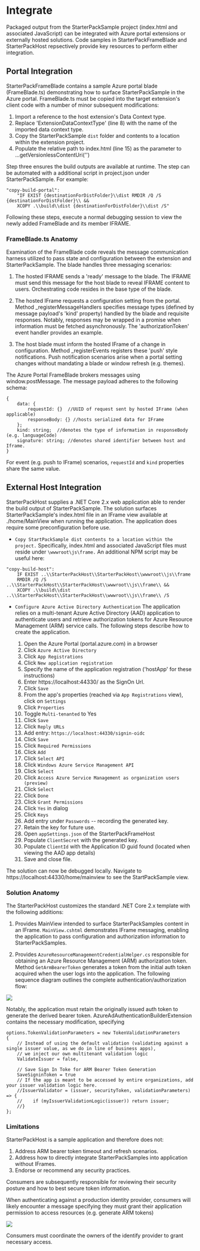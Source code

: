 # Integrate
Packaged output from the StarterPackSample project (index.html and associated JavaScript) can be integrated with Azure portal extensions or externally hosted solutions.  Code samples in StarterPackFrameBlade and StarterPackHost repsectively provide key resources to perform either integration.

## Portal Integration
StarterPackFrameBlade contains a sample Azure portal blade (FrameBlade.ts) demonstrating how to surface StarterPackSample in the Azure portal.  FrameBlade.ts must be copied into the target extension's client code with a number of minor subsequent modifications:

1. Import a reference to the host extension's Data Context type.
2. Replace 'ExtensionDataContextType' (line 8) with the name of the imported data context type.
3. Copy the StarterPackSample `dist` folder and contents to a location within the extension project.
4. Populate the relative path to index.html (line 15) as the parameter to ...getVersionlessContentUri('')

Step three ensures the build outputs are available at runtime.  The step can be automated with a additional script in project.json under StarterPackSample.  For example:
```
"copy-build-portal":
    "IF EXIST {destinationForDistFolder}\\dist RMDIR /Q /S {destinationForDistFolder}\\ && 
    XCOPY .\\build\\dist {destinationForDistFolder}\\dist /S"
```
Following these steps, execute a normal debugging session to view the newly added FrameBlade and its member IFRAME.  

### FrameBlade.ts Anatomy
Examination of the FrameBlade code reveals the message communication harness utilized to pass state and configuration between the extension and StarterPackSample.  The blade handles three messaging scenarios:

1. The hosted IFRAME sends a 'ready' message to the blade.  The IFRAME must send this message for the host blade to reveal IFRAME content to users.  Orchestrating code resides in the base type of the blade.  

2. The hosted IFrame requests a configuration setting from the portal.  Method _registerMessageHandlers specifies message types (defined by message payload's 'kind' property) handled by the blade and requisite responses.  Notably, responses may be wrapped in a promise when information must be fetched asynchronously.  The 'authorizationToken' event handler provides an example.


3. The host blade must inform the hosted IFrame of a change in configuration.  Method _registerEvents registers these 'push' style notifications.  Push notification scenarios arise when a portal setting changes without mandating a blade or window refresh (e.g. themes).

The Azure Portal FrameBlade brokers messages using window.postMessage.  The message payload adheres to the following schema: 
```
{
    data: {
        requestId: {}  //UUID of request sent by hosted IFrame (when applicable)
        responseBody: {} //hosts serialized data for IFrame
    };
    kind: string;  //denotes the type of information in responseBody (e.g. languageCode)
    signature: string; //denotes shared identifier between host and Iframe.
}
```

For event (e.g. push to IFrame) scenarios, `requestId` and `kind` properties share the same value.

## External Host Integration
StarterPackHost supplies a .NET Core 2.x web application able to render the build output of StarterPackSample.  The solution surfaces StarterPackSample's index.html file in an IFrame view available at ./home/MainView when running the application.  The application does require some preconfiguration before use.  

* `Copy StartPackSample dist contents to a location within the project.`  Specifically, index.html and associated JavaScript files must reside under `\wwwroot\js\frame.`  An additional NPM script may be useful here:
```
"copy-build-host":
    IF EXIST ..\\StarterPackHost\\StarterPackHost\\wwwroot\\js\\frame 
    RMDIR /Q /S ..\\StarterPackHost\\StarterPackHost\\wwwroot\\js\\frame\\ && 
    XCOPY .\\build\\dist ..\\StarterPackHost\\StarterPackHost\\wwwroot\\js\\frame\\ /S
```

* `Configure Azure Active Directory Authentication`  The application relies on a multi-tenant Azure Active Directory (AAD) application to authenticate users and retrieve authorization tokens for Azure Resource Management (ARM) service calls.  The following steps describe how to create the application.

    1. Open the Azure Portal (portal.azure.com) in a browser
    2. Click `Azure Active Directory`
    3. Click `App Registrations`
    4. Click `New application registration`
    5. Specify the name of the application registration ('hostApp' for these instructions)
    6. Enter https://localhost:44330/ as the SignOn Url.
    7. Click `Save`
    8. From the app's properties (reached via `App Registrations` view), click on `Settings`
    9. Click `Properties`
    10. Toggle `Multi-tenanted` to Yes
    11. Click `Save`
    12. Click `Reply URLs`
    13. Add entry: `https://localhost:44330/signin-oidc`
    14. Click `Save`
    15. Click `Required Permissions`
    16. Click `Add`
    17. Click `Select API`
    18. Click `Windows Azure Service Management API`
    19. Click `Select`
    20. Click `Access Azure Service Management as organization users (preview)`
    21. Click `Select`
    22. Click `Done`
    23. Click `Grant Permissions`
    24. Click `Yes` in dialog
    25. Click `Keys`
    26. Add entry under `Passwords` -- recording the generated key.
    27. Retain the key for future use.
    28. Open `appSettings.json` of the StarterPackFrameHost
    29. Populate `ClientSecret` with the generated key.
    30. Populate `ClientId` with the Application ID guid found (located when viewing the AAD app details)
    31. Save and close file.
    
The solution can now be debugged locally.  Navigate to https://localhost:44330/home/mainview to see the StartPackSample view.

### Solution Anatomy
The StarterPackHost customizes the standard .NET Core 2.x template with the following additions:

1. Provides MainView intended to surface StarterPackSamples content in an IFrame.  `MainView.cshtml` demonstrates IFrame messaging, enabling the application to pass configuration and authorization information to StarterPackSamples.

2. Provides `AzureResourceManagementCredentialHelper.cs` responsible for obtaining an Azure Resource Management (ARM) authorization token.  Method `GetArmBearerToken` generates a token from the initial auth token acquired when the user logs into the application.  The following sequence diagram outlines the complete authentication/authorization flow:

![](images/authFlow.png)

Notably, the application must retain the originally issued auth token to generate the derived bearer token.  AzureAdAuthenticationBuilderExtension contains the necessary modification, specifying 
```
options.TokenValidationParameters = new TokenValidationParameters
{
    // Instead of using the default validation (validating against a single issuer value, as we do in line of business apps),
    // we inject our own multitenant validation logic
    ValidateIssuer = false,

    // Save Sign In Toke for ARM Bearer Token Generation
    SaveSigninToken = true
    // If the app is meant to be accessed by entire organizations, add your issuer validation logic here.
    //IssuerValidator = (issuer, securityToken, validationParameters) => {
    //    if (myIssuerValidationLogic(issuer)) return issuer;
    //}
};
```

### Limitations
StarterPackHost is a sample application and therefore does not:
1. Address ARM bearer token timeout and refresh scenarios.
2. Address how to directly integrate StarterPackSamples into application without IFrames. 
3. Endorse or recommend any security practices.

Consumers are subsequently responsible for reviewing their security posture and how to best secure token information.

When authenticating against a production identity provider, consumers will likely encounter a message specifying they must grant their application permission to access resources (e.g. generate ARM tokens) 

![](images/authConsent.png)

Consumers must coordinate the owners of the identify provider to grant necessary access.


